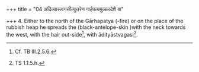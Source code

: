 +++
title = "04 अदित्यास्त्वगसीत्युत्तरेण गार्हपत्यमुत्करदेशे वा"

+++
4. Either to the north of the Gārhapatya (-fire) or on the place of the rubbish heap he spreads the (black-antelope-skin )with the neck towards the west, with the hair out-side[^1], with ādityāstvagasi[^2].  

[^1]: Cf. TB III.2.5.6.  

[^2]: TS 1.1.5.h.  
